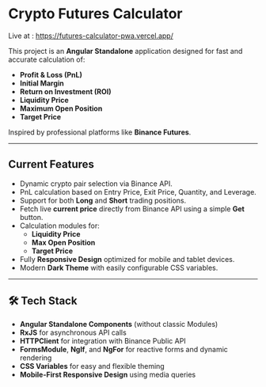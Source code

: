 #  Crypto Futures Calculator
Live at :  https://futures-calculator-pwa.vercel.app/

This project is an **Angular Standalone** application designed for fast and accurate calculation of:

- **Profit & Loss (PnL)**
- **Initial Margin**
- **Return on Investment (ROI)**
- **Liquidity Price**
- **Maximum Open Position**
- **Target Price**

Inspired by professional platforms like **Binance Futures**.

---

##  Current Features

- Dynamic crypto pair selection via Binance API.
- PnL calculation based on Entry Price, Exit Price, Quantity, and Leverage.
- Support for both **Long** and **Short** trading positions.
- Fetch live **current price** directly from Binance API using a simple **Get** button.
- Calculation modules for:
  - **Liquidity Price**
  - **Max Open Position**
  - **Target Price**
- Fully **Responsive Design** optimized for mobile and tablet devices.
- Modern **Dark Theme** with easily configurable CSS variables.

---

## 🛠 Tech Stack

- **Angular Standalone Components** (without classic Modules)
- **RxJS** for asynchronous API calls
- **HTTPClient** for integration with Binance Public API
- **FormsModule**, **NgIf**, and **NgFor** for reactive forms and dynamic rendering
- **CSS Variables** for easy and flexible theming
- **Mobile-First Responsive Design** using media queries

